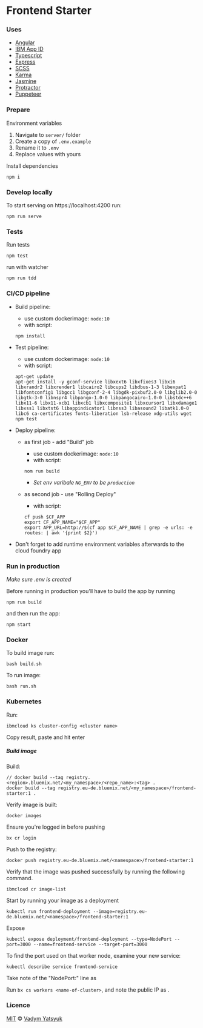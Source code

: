# Frontend Starter

### Uses

- [Angular](https://angular.io/)
- [IBM App ID](https://www.ibm.com/cloud/app-id)
- [Typescript](https://www.typescriptlang.org/)
- [Express](https://expressjs.com/)
- [SCSS](https://sass-lang.com/)
- [Karma](https://karma-runner.github.io)
- [Jasmine](https://jasmine.github.io/)
- [Protractor](https://www.protractortest.org/#/)
- [Puppeteer](https://pptr.dev/)

### Prepare

Environment variables

1. Navigate to `server/` folder
1. Create a copy of `.env.example`
1. Rename it to `.env`
1. Replace values with yours

Install dependencies

```
npm i
```

### Develop locally

To start serving on https://localhost:4200 run:

```
npm run serve
```

### Tests

Run tests

```
npm test
```

run with watcher

```
npm run tdd
```

### CI/CD pipeline

- Build pipeline:

  - use custom dockerimage: `node:10`
  - with script:

  ```
  npm install
  ```

- Test pipeline:

  - use custom dockerimage: `node:10`
  - with script:

  ```
  apt-get update
  apt-get install -y gconf-service libxext6 libxfixes3 libxi6 libxrandr2 libxrender1 libcairo2 libcups2 libdbus-1-3 libexpat1 libfontconfig1 libgcc1 libgconf-2-4 libgdk-pixbuf2.0-0 libglib2.0-0 libgtk-3-0 libnspr4 libpango-1.0-0 libpangocairo-1.0-0 libstdc++6 libx11-6 libx11-xcb1 libxcb1 libxcomposite1 libxcursor1 libxdamage1 libxss1 libxtst6 libappindicator1 libnss3 libasound2 libatk1.0-0 libc6 ca-certificates fonts-liberation lsb-release xdg-utils wget
  npm test
  ```

- Deploy pipeline:

  - as first job - add "Build" job

    - use custom dockerimage: `node:10`
    - with script:

    ```
    nom run build
    ```

    - *Set env varibale `NG_ENV` to be `production`*

  - as second job - use "Rolling Deploy"
    - with script:
    ```
    cf push $CF_APP
    export CF_APP_NAME="$CF_APP"
    export APP_URL=http://$(cf app $CF_APP_NAME | grep -e urls: -e routes: | awk '{print $2}')
    ```

- Don't forget to add runtime environment variables afterwards to the cloud foundry app

### Run in production

_Make sure .env is created_

Before running in production you'll have to build the app by running

```
npm run build
```

and then run the app:

```
npm start
```

### Docker

To build image run:

```
bash build.sh
```

To run image:

```
bash run.sh
```

### Kubernetes

Run:

```
ibmcloud ks cluster-config <cluster name>
```

Copy result, paste and hit enter

##### Build image

Build:

```
// docker build --tag registry.<region>.bluemix.net/<my_namespace>/<repo_name>:<tag> .
docker build --tag registry.eu-de.bluemix.net/<my_namespace>/frontend-starter:1 .
```

Verify image is built:

```
docker images
```

Ensure you're logged in before pushing

```
bx cr login
```

Push to the registry:

```
docker push registry.eu-de.bluemix.net/<namespace>/frontend-starter:1
```

Verify that the image was pushed successfully by running the following command.

```
ibmcloud cr image-list
```

Start by running your image as a deployment

```
kubectl run frontend-deployment --image=registry.eu-de.bluemix.net/<namespace>/frontend-starter:1
```

Expose

```
kubectl expose deployment/frontend-deployment --type=NodePort --port=3000 --name=frontend-service --target-port=3000
```

To find the port used on that worker node, examine your new service:

```
kubectl describe service frontend-service
```

Take note of the "NodePort:" line as <nodeport>

Run `bx cs workers <name-of-cluster>`, and note the public IP as <public-IP>.

### Licence

[MIT](https://tldrlegal.com/license/mit-license) © [Vadym Yatsyuk](https://github.com/vadimdez)
